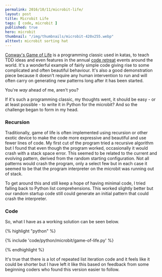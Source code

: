 ```yaml
---
permalink: 2016/10/11/microbit-life/
layout: post
title: Microbit Life
tags: [ code, microbit ]
published: true
hero: microbit
thumbnail: "/img/thumbnails/microbit-420x255.webp"
alttext: microbit sorting hat
---
```


<a href="https://en.wikipedia.org/wiki/Conway's_Game_of_Life">Conway's Game of Life<a/> is a programming
classic used in katas, to teach TDD ideas and even features in the annual <a href="http://coderetreat.org/">code retreat</a>
events around the world. It's a wonderful example of fairly simple code giving rise to some
complicated and often beautiful behaviour. It's also a good demonstration piece because it
doesn't require any human intervention to run and will often carry on generating new patterns
long after it has been started.

You're *way* ahead of me, aren't you?

If it's such a programming classic, my thoughts went, it should be easy - or at least
possible - to write it in Python for the microbit? And so the challenge began to form
in my head.

### Recursion

Traditionally, game of life is often implemented using recursion or other exotic device to
make the code more expressive and beautiful and use fewer lines of code. My first cut of the
program tried a recursive algorithm but I found that even though the program worked,
occasionally it would crash with a stack space error. This seemed to be related to the current
and evolving pattern, derived from the random starting configuration. Not all patterns would
crash the program, only a select few but in each case it seemed to be that the program
interpreter on the microbit was running out of stack.

To get around this and still keep a hope of having minimal code, I tried falling back to
Python list comprehensions. This worked slightly better but our random startup code still
could generate an initial pattern that could crash the interpreter.

### Code

So, what I have as a working solution can be seen below.

{% highlight "python" %}

{% include 'code/python/microbit/game-of-life.py' %}

{% endhighlight %}

It's true that there is a lot of repeated list iteration code and it feels like it could
be shorter but I have left it like this based on feedback from some beginning coders who
found this version easier to follow.
